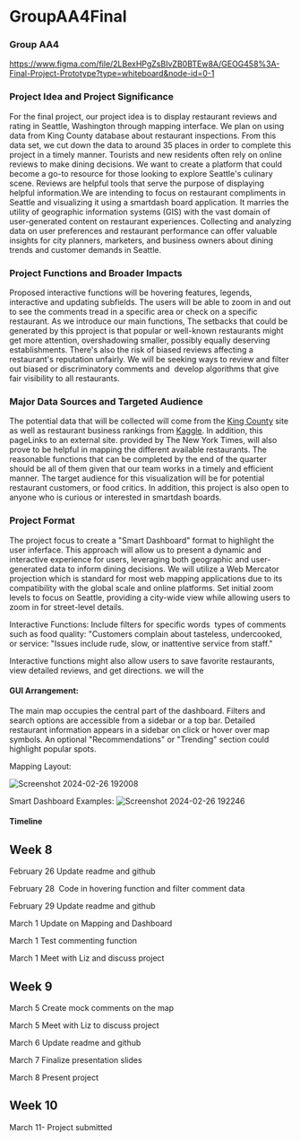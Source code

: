 # GroupAA4Final
### Group AA4

https://www.figma.com/file/2LBexHPgZsBIvZB0BTEw8A/GEOG458%3A-Final-Project-Prototype?type=whiteboard&node-id=0-1

### Project Idea and Project Significance

For the final project, our project idea is to display restaurant reviews and rating in Seattle, Washington through mapping interface. We plan on using data from King County database about restaurant inspections. From this data set, we cut down the data to around 35 places in order to complete this project in a timely manner. Tourists and new residents often rely on online reviews to make dining decisions. We want to create a platform that could become a go-to resource for those looking to explore Seattle's culinary scene. Reviews are helpful tools that serve the purpose of displaying helpful information.We are intending to focus on restaurant compliments in Seattle and visualizing it using a smartdash board application. It marries the utility of geographic information systems (GIS) with the vast domain of user-generated content on restaurant experiences. Collecting and analyzing data on user preferences and restaurant performance can offer valuable insights for city planners, marketers, and business owners about dining trends and customer demands in Seattle. 


### Project Functions and Broader Impacts

Proposed interactive functions will be hovering features, legends, interactive and updating subfields. The users will be able to zoom in and out to see the comments tread in a specific area or check on a specific restaurant. As we introduce our main functions, The setbacks that could be generated by this pproject is that popular or well-known restaurants might get more attention, overshadowing smaller, possibly equally deserving establishments. There's also the risk of biased reviews affecting a restaurant's reputation unfairly. We will be seeking ways to review and filter out biased or discriminatory comments and  develop algorithms that give fair visibility to all restaurants. 




### Major Data Sources and Targeted Audience

The potential data that will be collected will come from the [King County](https://data.kingcounty.gov/Health-Wellness/Food-Establishment-Inspection-Data/f29f-zza5/about_data) site as well as restaurant business rankings from [Kaggle](https://www.kaggle.com/datasets/michau96/restaurant-business-rankings-2020). In addition, this pageLinks to an external site. provided by The New York Times, will also prove to be helpful in mapping the different available restaurants. The reasonable functions that can be completed by the end of the quarter should be all of them given that our team works in a timely and efficient manner. The target audience for this visualization will be for potential restaurant customers, or food critics. In addition, this project is also open to anyone who is curious or interested in smartdash boards. 




### Project Format

The project focus to create a "Smart Dashboard" format to highlight the user inferface. This approach will allow us to present a dynamic and interactive experience for users, leveraging both geographic and user-generated data to inform dining decisions. We will utilize a Web Mercator projection which is standard for most web mapping applications due to its compatibility with the global scale and online platforms. Set initial zoom levels to focus on Seattle, providing a city-wide view while allowing users to zoom in for street-level details.

Interactive Functions: Include filters for specific words  types of comments such as food quality: "Customers complain about tasteless, undercooked, or service: "Issues include rude, slow, or inattentive service from staff."


Interactive functions might also allow users to save favorite restaurants, view detailed reviews, and get directions. we will the 

#### GUI Arrangement:

The main map occupies the central part of the dashboard.
Filters and search options are accessible from a sidebar or a top bar.
Detailed restaurant information appears in a sidebar on click or hover over map symbols.
An optional "Recommendations" or "Trending" section could highlight popular spots.

Mapping Layout:

![Screenshot 2024-02-26 192008](https://github.com/ilee17/GroupAA4Final/assets/81781989/63f1d99e-811d-4385-aa6c-29a9a751bd0c)

Smart Dashboard Examples:
![Screenshot 2024-02-26 192246](https://github.com/ilee17/GroupAA4Final/assets/81781989/c229b899-32c8-4511-8b46-1eefae7ca102)



#### Timeline

## Week 8

February 26  Update readme and github

February 28  Code in hovering function and filter comment data

February 29 Update readme and github

March 1 Update on Mapping and Dashboard

March 1 Test commenting function

March 1 Meet with Liz and discuss project





## Week 9

March 5 Create mock comments on the map

March 5 Meet with Liz to discuss project

March 6 Update readme and github

March 7 Finalize presentation slides

March 8  Present project




## Week 10 

March 11- Project submitted
